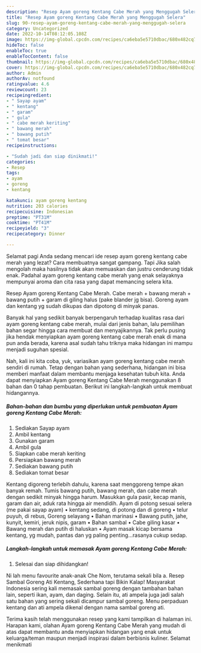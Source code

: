 ```yaml
---
description: "Resep Ayam goreng Kentang Cabe Merah yang Menggugah Selera"
title: "Resep Ayam goreng Kentang Cabe Merah yang Menggugah Selera"
slug: 90-resep-ayam-goreng-kentang-cabe-merah-yang-menggugah-selera
category: Uncategorized
date: 2022-10-14T08:12:05.108Z
image: https://img-global.cpcdn.com/recipes/ca6eba5e5710dbac/680x482cq70/ayam-goreng-kentang-cabe-merah-foto-resep-utama.jpg
hideToc: false
enableToc: true
enableTocContent: false
thumbnail: https://img-global.cpcdn.com/recipes/ca6eba5e5710dbac/680x482cq70/ayam-goreng-kentang-cabe-merah-foto-resep-utama.jpg
cover: https://img-global.cpcdn.com/recipes/ca6eba5e5710dbac/680x482cq70/ayam-goreng-kentang-cabe-merah-foto-resep-utama.jpg
author: Admin
authorAv: notfound
ratingvalue: 4.6
reviewcount: 23
recipeingredient:
- " Sayap ayam"
- " kentang"
- " garam"
- " gula"
- " cabe merah keriting"
- " bawang merah"
- " bawang putih"
- " tomat besar"
recipeinstructions:

- "Sudah jadi dan siap dinikmati!"
categories:
- Resep
tags:
- ayam
- goreng
- kentang

katakunci: ayam goreng kentang 
nutrition: 203 calories
recipecuisine: Indonesian
preptime: "PT31M"
cooktime: "PT41M"
recipeyield: "3"
recipecategory: Dinner

---
```



Selamat pagi Anda sedang mencari ide resep ayam goreng kentang cabe merah yang lezat? Cara membuatnya sangat gampang. Tapi Jika salah mengolah maka hasilnya tidak akan memuaskan dan justru cenderung tidak enak. Padahal ayam goreng kentang cabe merah yang enak selayaknya mempunyai aroma dan cita rasa yang dapat memancing selera kita.


Resep Ayam goreng Kentang Cabe Merah. Cabe merah + bawang merah + bawang putih + garam di giling halus (pake blander jg bisa). Goreng ayam dan kentang yg sudah dikupas dan dipotong di minyak panas.

Banyak hal yang sedikit banyak berpengaruh terhadap kualitas rasa dari ayam goreng kentang cabe merah, mulai dari jenis bahan, lalu pemilihan bahan segar hingga cara membuat dan menyajikannya. Tak perlu pusing jika hendak menyiapkan ayam goreng kentang cabe merah enak di mana pun anda berada, karena asal sudah tahu triknya maka hidangan ini mampu menjadi suguhan spesial.


Nah, kali ini kita coba, yuk, variasikan ayam goreng kentang cabe merah sendiri di rumah. Tetap dengan bahan yang sederhana, hidangan ini bisa memberi manfaat dalam membantu menjaga kesehatan tubuh kita. Anda dapat menyiapkan Ayam goreng Kentang Cabe Merah menggunakan 8 bahan dan 0 tahap pembuatan. Berikut ini langkah-langkah untuk membuat hidangannya.

<!--inarticleads1-->

##### Bahan-bahan dan bumbu yang diperlukan untuk pembuatan Ayam goreng Kentang Cabe Merah:

1. Sediakan  Sayap ayam
1. Ambil  kentang
1. Gunakan  garam
1. Ambil  gula
1. Siapkan  cabe merah keriting
1. Persiapkan  bawang merah
1. Sediakan  bawang putih
1. Sediakan  tomat besar


Kentang digoreng terlebih dahulu, karena saat menggoreng tempe akan banyak remah. Tumis bawang putih, bawang merah, dan cabe merah dengan sedikit minyak hingga harum. Masukkan gula pasir, kecap manis, garam dan air, aduk rata hingga air mendidih. Ayam di potong sesuai selera (me pakai sayap ayam) • kentang sedang, di potong dan di goreng • telur puyuh, di rebus, Goreng selayang • Bahan marinasi • Bawang putih, jahe, kunyit, kemiri, jeruk nipis, garam • Bahan sambal • Cabe giling kasar • Bawang merah dan putih di haluskan • Ayam masak kicap bersama kentang, yg mudah, pantas dan yg paling penting…rasanya cukup sedap. 

<!--inarticleads2-->

##### Langkah-langkah untuk memasak Ayam goreng Kentang Cabe Merah:


1. Selesai dan siap dihidangkan!

Ni lah menu favourite anak-anak Che Nom, terutama sekali bila a. Resep Sambal Goreng Ati Kentang, Sederhana tapi Bikin Kalap! Masyarakat Indonesia sering kali memasak sambal goreng dengan tambahan bahan lain, seperti ikan, ayam, dan daging. Selain itu, ati ampela juga jadi salah satu bahan yang sering sekali dicampur sambal goreng. Menu perpaduan kentang dan ati ampela dikenal dengan nama sambal goreng ati. 

Terima kasih telah menggunakan resep yang kami tampilkan di halaman ini. Harapan kami, olahan Ayam goreng Kentang Cabe Merah yang mudah di atas dapat membantu anda menyiapkan hidangan yang enak untuk keluarga/teman maupun menjadi inspirasi dalam berbisnis kuliner. Selamat menikmati
